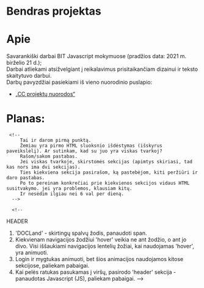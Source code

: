 ﻿# Bendras projektas

# Apie

Savarankiški darbai BIT Javascript mokymuose (pradžios data: 2021 m. birželio 21 d.);<br>
Darbai atliekami atsižvelgiant į reikalavimus prisitaikančiam dizainui ir teksto skaitytuvo darbui.<br>
Darbų pavyzdžiai pasiekiami iš vieno nuorodinio puslapio:
* [„CC projektų nuorodos“](https://algis1978.github.io/Bendras-pojektas/)


# Planas:

<!--
        PLANAS:
        1. Susitvarkom su HTML.
        2. Susitvarkom su statiniu CSS
        3. Susitvarkom su animacijom.
        4. Susitvarkom su bendrom animacijom ir mygtukais.
        5. Susitvarkom su JS.
        Po kiekvieno punkto visi padarom peržiūras ir demo versiją (jei galima), pežiūrim pisitaikomumą.
     -->
     <!-- 
         Tai ir darom pirmą punktą.
         Žemiau yra pirmo HTML sluoksnio išdėstymas (išskyrus paveikslėlį). Ar sutinkam, kad su juo yra viskas tvarkoj?
         Rašom/sakom pastabas.
         Jei viskas tvarkoje, skirstomės sekcijas (apimtys skiriasi, tad kas nors ima dvi sekcijas).
         Ties kiekviena sekcija pasirašom, ką pastebėjom, kiti peržiūri ir daro pastabas.
         Po to pereinam konkrečiai prie kiekvienos sekcijos vidaus HTML susitvakymo. jei yra problemos, klausiam kitų.
         Ir nesėdim ilgiau nei 6 val per dieną.
      -->
      
      <!-- 
HEADER
1. 'DOCLand' - skirtingų spalvų žodis, panaudoti span.
2. Kiekvienam navigacijos žodžiui 'hover' veikia ne ant žodžio, o ant jo divo. Visi iššaukiami navigacijos lentelių žožiai, kai naudojamas 'hover', yra animuoti.
3. Login ir mygtukas animuoti, bet šios animacijos naudojamos kitose sekcijose, paliekam pabaigai.
4. Kai pelės ratukas pasukamas į viršų, pasirodo 'header' sekcija - panaudotas Javascript (JS), paliekam pabaigai.
 -->
